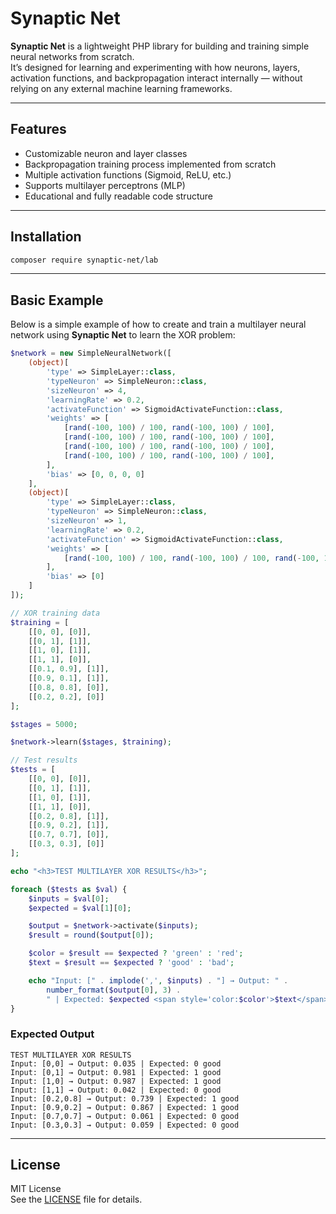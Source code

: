 # Synaptic Net

**Synaptic Net** is a lightweight PHP library for building and training simple neural networks from scratch.  
It’s designed for learning and experimenting with how neurons, layers, activation functions, and backpropagation interact internally — without relying on any external machine learning frameworks.

---

## Features

- Customizable neuron and layer classes  
- Backpropagation training process implemented from scratch  
- Multiple activation functions (Sigmoid, ReLU, etc.)  
- Supports multilayer perceptrons (MLP)  
- Educational and fully readable code structure  

---

## Installation

```bash
composer require synaptic-net/lab
```

---

## Basic Example

Below is a simple example of how to create and train a multilayer neural network using **Synaptic Net** to learn the XOR problem:

```php
$network = new SimpleNeuralNetwork([
    (object)[
        'type' => SimpleLayer::class,
        'typeNeuron' => SimpleNeuron::class,
        'sizeNeuron' => 4,
        'learningRate' => 0.2,
        'activateFunction' => SigmoidActivateFunction::class,
        'weights' => [
            [rand(-100, 100) / 100, rand(-100, 100) / 100],
            [rand(-100, 100) / 100, rand(-100, 100) / 100],
            [rand(-100, 100) / 100, rand(-100, 100) / 100],
            [rand(-100, 100) / 100, rand(-100, 100) / 100],
        ],
        'bias' => [0, 0, 0, 0]
    ],
    (object)[
        'type' => SimpleLayer::class,
        'typeNeuron' => SimpleNeuron::class,
        'sizeNeuron' => 1,
        'learningRate' => 0.2,
        'activateFunction' => SigmoidActivateFunction::class,
        'weights' => [
            [rand(-100, 100) / 100, rand(-100, 100) / 100, rand(-100, 100) / 100, rand(-100, 100) / 100]
        ],
        'bias' => [0]
    ]
]);

// XOR training data
$training = [
    [[0, 0], [0]],
    [[0, 1], [1]],
    [[1, 0], [1]],
    [[1, 1], [0]],
    [[0.1, 0.9], [1]],
    [[0.9, 0.1], [1]],
    [[0.8, 0.8], [0]],
    [[0.2, 0.2], [0]]
];

$stages = 5000;

$network->learn($stages, $training);

// Test results
$tests = [
    [[0, 0], [0]],
    [[0, 1], [1]],
    [[1, 0], [1]],
    [[1, 1], [0]],
    [[0.2, 0.8], [1]],
    [[0.9, 0.2], [1]],
    [[0.7, 0.7], [0]],
    [[0.3, 0.3], [0]]
];

echo "<h3>TEST MULTILAYER XOR RESULTS</h3>";

foreach ($tests as $val) {
    $inputs = $val[0];
    $expected = $val[1][0];

    $output = $network->activate($inputs);
    $result = round($output[0]);

    $color = $result == $expected ? 'green' : 'red';
    $text = $result == $expected ? 'good' : 'bad';

    echo "Input: [" . implode(',', $inputs) . "] → Output: " .
        number_format($output[0], 3) .
        " | Expected: $expected <span style='color:$color'>$text</span><br>";
}
```

### Expected Output

```
TEST MULTILAYER XOR RESULTS
Input: [0,0] → Output: 0.035 | Expected: 0 good
Input: [0,1] → Output: 0.981 | Expected: 1 good
Input: [1,0] → Output: 0.987 | Expected: 1 good
Input: [1,1] → Output: 0.042 | Expected: 0 good
Input: [0.2,0.8] → Output: 0.739 | Expected: 1 good
Input: [0.9,0.2] → Output: 0.867 | Expected: 1 good
Input: [0.7,0.7] → Output: 0.061 | Expected: 0 good
Input: [0.3,0.3] → Output: 0.059 | Expected: 0 good
```

---

## License

MIT License  
See the [LICENSE](LICENSE) file for details.
